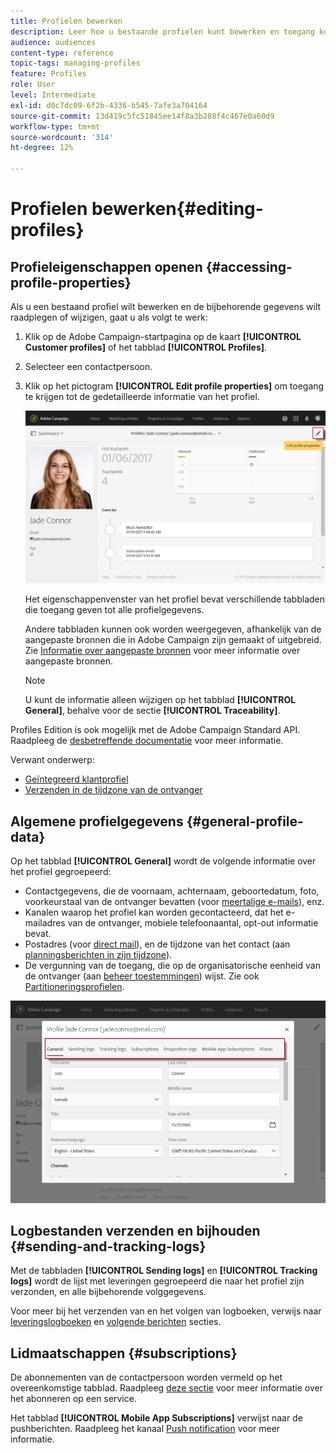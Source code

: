 ```yaml
---
title: Profielen bewerken
description: Leer hoe u bestaande profielen kunt bewerken en toegang kunt krijgen tot contactgegevens, voorkeurskanalen, logbestanden voor bijhouden, abonnementen, enzovoort.
audience: audiences
content-type: reference
topic-tags: managing-profiles
feature: Profiles
role: User
level: Intermediate
exl-id: d0c7dc09-6f2b-4336-b545-7afe3a704164
source-git-commit: 13d419c5fc51845ee14f8a3b288f4c467e0a60d9
workflow-type: tm+mt
source-wordcount: '314'
ht-degree: 12%

---
```


# Profielen bewerken{#editing-profiles}

## Profieleigenschappen openen {#accessing-profile-properties}

Als u een bestaand profiel wilt bewerken en de bijbehorende gegevens wilt raadplegen of wijzigen, gaat u als volgt te werk:

1. Klik op de Adobe Campaign-startpagina op de kaart **[!UICONTROL Customer profiles]** of het tabblad **[!UICONTROL Profiles]**.
1. Selecteer een contactpersoon.
1. Klik op het pictogram **[!UICONTROL Edit profile properties]** om toegang te krijgen tot de gedetailleerde informatie van het profiel.

   ![](assets/profile_creation2.png)

   Het eigenschappenvenster van het profiel bevat verschillende tabbladen die toegang geven tot alle profielgegevens.

   Andere tabbladen kunnen ook worden weergegeven, afhankelijk van de aangepaste bronnen die in Adobe Campaign zijn gemaakt of uitgebreid. Zie [Informatie over aangepaste bronnen](../../developing/using/data-model-concepts.md) voor meer informatie over aangepaste bronnen.

   >[!NOTE]
   >
   >U kunt de informatie alleen wijzigen op het tabblad **[!UICONTROL General]**, behalve voor de sectie **[!UICONTROL Traceability]**.

Profiles Edition is ook mogelijk met de Adobe Campaign Standard API. Raadpleeg de [desbetreffende documentatie](../../api/using/updating-profiles.md) voor meer informatie.

Verwant onderwerp:

* [Geïntegreerd klantprofiel](../../audiences/using/integrated-customer-profile.md)
* [Verzenden in de tijdzone van de ontvanger](../../sending/using/sending-messages-at-the-recipient-s-time-zone.md)

## Algemene profielgegevens {#general-profile-data}

Op het tabblad **[!UICONTROL General]** wordt de volgende informatie over het profiel gegroepeerd:

* Contactgegevens, die de voornaam, achternaam, geboortedatum, foto, voorkeurstaal van de ontvanger bevatten (voor [meertalige e-mails](../../channels/using/creating-a-multilingual-email.md)), enz.
* Kanalen waarop het profiel kan worden gecontacteerd, dat het e-mailadres van de ontvanger, mobiele telefoonaantal, opt-out informatie bevat.
* Postadres (voor [direct mail](../../channels/using/about-direct-mail.md)), en de tijdzone van het contact (aan [planningsberichten in zijn tijdzone](../../sending/using/sending-messages-at-the-recipient-s-time-zone.md)).
* De vergunning van de toegang, die op de organisatorische eenheid van de ontvanger (aan [beheer toestemmingen](../../administration/using/about-access-management.md)) wijst. Zie ook [Partitioneringsprofielen](../../administration/using/organizational-units.md#partitioning-profiles).

![](assets/profile_creation4.png)

## Logbestanden verzenden en bijhouden {#sending-and-tracking-logs}

Met de tabbladen **[!UICONTROL Sending logs]** en **[!UICONTROL Tracking logs]** wordt de lijst met leveringen gegroepeerd die naar het profiel zijn verzonden, en alle bijbehorende volggegevens.

Voor meer bij het verzenden van en het volgen van logboeken, verwijs naar [leveringslogboeken](../../sending/using/monitoring-a-delivery.md#delivery-logs) en [volgende berichten](../../sending/using/tracking-messages.md) secties.

## Lidmaatschappen {#subscriptions}

De abonnementen van de contactpersoon worden vermeld op het overeenkomstige tabblad. Raadpleeg [deze sectie](../../audiences/using/about-subscriptions.md) voor meer informatie over het abonneren op een service.

Het tabblad **[!UICONTROL Mobile App Subscriptions]** verwijst naar de pushberichten. Raadpleeg het kanaal [Push notification](../../channels/using/about-push-notifications.md) voor meer informatie.
